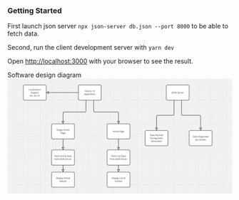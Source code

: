 ### Getting Started

First launch json server `npx json-server db.json --port 8000` to be able to fetch data.

Second, run the client development server with `yarn dev`

Open [http://localhost:3000](http://localhost:3000) with your browser to see the result.

Software design diagram
![Example Image](./diagram.png)